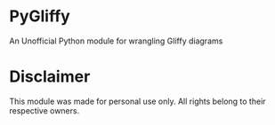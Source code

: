# PyGliffy
An Unofficial Python module for wrangling Gliffy diagrams

# Disclaimer
This module was made for personal use only. All rights belong to their respective owners.
